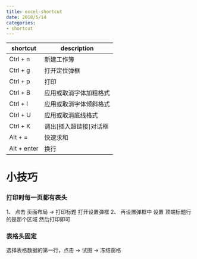 ```yaml
---
title: excel-shortcut
date: 2018/5/14
categories:
- shortcut
---
```


shortcut | description
---------|------------
Ctrl + n | 新建工作簿
Ctrl + g | 打开定位弹框
Ctrl + p | 打印
Ctrl + B | 应用或取消字体加粗格式
Ctrl + I | 应用或取消字体倾斜格式
Ctrl + U | 应用或取消底线格式
Ctrl + K | 调出[插入超链接]对话框
Alt + = | 快速求和
Alt + enter | 换行



# 小技巧
### 打印时每一页都有表头
1、 点击 页面布局 -> 打印标题 打开设置弹框
2、 再设置弹框中 设置 顶端标题行的是那个区域 然后打印即可

### 表格头固定
选择表格数据的第一行，点击 -> 试图 -> 冻结窗格
 